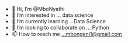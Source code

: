- 👋 Hi, I’m @MboNyathi
- 👀 I’m interested in ... data science
- 🌱 I’m currently learning ...Data Science
- 💞️ I’m looking to collaborate on ... Python
- 📫 How to reach me ...mbongeni1@gmail.com

<!---
MboNyathi/MboNyathi is a ✨ special ✨ repository because its `README.md` (this file) appears on your GitHub profile.
You can click the Preview link to take a look at your changes.
--->
